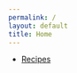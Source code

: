 ```yaml
---
permalink: /
layout: default
title: Home
---
```

<ul>
    <li>
        <a href="https://majorenkidu.github.io/my-recipes/">
            Recipes
        </a>
    </li>
</ul>